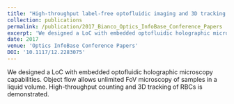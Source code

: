 ```yaml
---
title: "High-throughput label-free optofluidic imaging and 3D tracking using a pocket holographic microscope slide"
collection: publications
permalink: /publication/2017_Bianco_Optics_InfoBase_Conference_Papers
excerpt: 'We designed a LoC with embedded optofluidic holographic microscopy capabilities. Object flow allows unlimited FoV microscopy of samples in a liquid volume. High-throughput counting and 3D tracking of RBCs is demonstrated.'
date: 2017
venue: 'Optics InfoBase Conference Papers'
DOI: '10.1117/12.2283075'
---
```

We designed a LoC with embedded optofluidic holographic microscopy capabilities. Object flow allows unlimited FoV microscopy of samples in a liquid volume. High-throughput counting and 3D tracking of RBCs is demonstrated.
